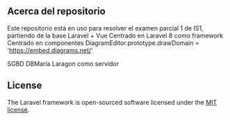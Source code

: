 

## Acerca del repositorio

Este repositorio está en uso para resolver el examen parcial 1 de IS1, 
partiendo de la base Laravel + Vue
Centrado en Laravel 8 como framework
Centrado en componentes DiagramEditor.prototype.drawDomain = 'https://embed.diagrams.net/'

SGBD DBMaria 
Laragon como servidor

## License

The Laravel framework is open-sourced software licensed under the [MIT license](https://opensource.org/licenses/MIT).
